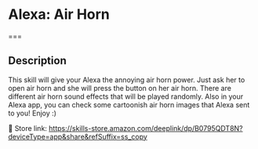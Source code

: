 # Alexa: Air Horn

===
## Description
This skill will give your Alexa the annoying air horn power. Just ask her to open air horn and she will press the button on her air horn. There are different air horn sound effects that will be played randomly. Also in your Alexa app, you can check some cartoonish air horn images that Alexa sent to you! Enjoy :)

🤖 Store link:
https://skills-store.amazon.com/deeplink/dp/B0795QDT8N?deviceType=app&share&refSuffix=ss_copy
